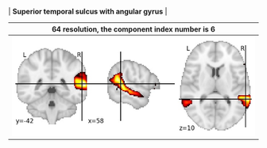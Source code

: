 


| **Superior temporal sulcus with angular gyrus** |

| 64 resolution, the component index number is 6|  
|:---:|  
| ![Component 64](../64/final/6.jpg "From component 64: Superior temporal sulcus with angular gyrus") |
